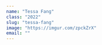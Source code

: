 ```yaml
---
name: "Tessa Fang"
class: "2022"
slug: "tessa-fang"
image: "https://imgur.com/zpckZrX"
email: ""
---
```

